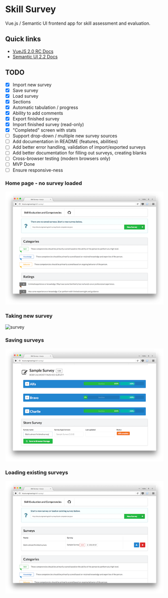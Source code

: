 # Skill Survey

Vue.js / Semantic UI frontend app for skill assessment and evaluation.

## Quick links

- [VueJS 2.0 RC Docs](http://rc.vuejs.org/guide/)
- [Semantic UI 2.2 Docs](http://semantic-ui.com/introduction/getting-started.html)

## TODO

- [x] Import new survey
- [x] Save survey
- [x] Load survey
- [x] Sections
- [x] Automatic tabulation / progress
- [x] Ability to add comments
- [x] Export finished survey
- [x] Import finished survey (read-only)
- [x] "Completed" screen with stats
- [ ] Support drop-down / multiple new survey sources
- [ ] Add documentation in README (features, abilities)
- [ ] Add better error handling, validation of import/exported surveys
- [ ] Add better documentation for filling out surveys, creating blanks
- [ ] Cross-browser testing (modern browsers only)
- [ ] MVP Done
- [ ] Ensure responsive-ness

### Home page - no survey loaded
![home](img/1.home.png)

### Taking new survey
![survey](img/2.survey.png)

### Saving surveys
![saving](img/3.saving.png)

### Loading existing surveys
![loading](img/4.loading.png)
